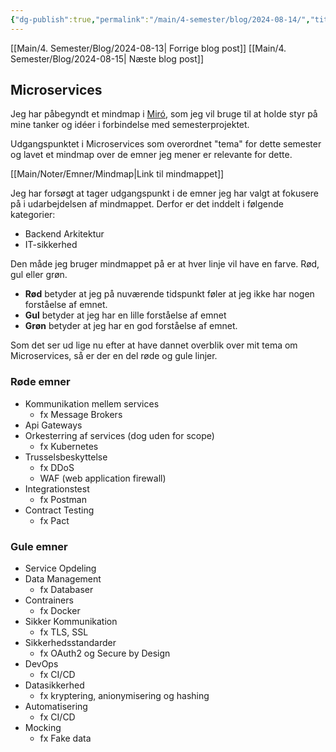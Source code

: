 ```yaml
---
{"dg-publish":true,"permalink":"/main/4-semester/blog/2024-08-14/","title":"Ons d. 14. Aug","hide":true,"tags":["Opstart","Systemudvikling","Projektarbejde","Programmering"],"created":"2024-08-16T08:18:09.632+02:00"}
---
```


[[Main/4. Semester/Blog/2024-08-13\| Forrige blog post]]
[[Main/4. Semester/Blog/2024-08-15\| Næste blog post]]

## Microservices

Jeg har påbegyndt et mindmap i [Miró](https://miro.com/), som jeg vil bruge
til at holde styr på mine tanker og idéer i
forbindelse med semesterprojektet.

Udgangspunktet i Microservices som overordnet "tema" for dette
semester og lavet et mindmap over de emner jeg mener er relevante for dette.

[[Main/Noter/Emner/Mindmap\|Link til mindmappet]]

Jeg har forsøgt at tager udgangspunkt i de emner jeg har valgt at fokusere på
i udarbejdelsen af mindmappet.
Derfor er det inddelt i følgende kategorier:

- Backend Arkitektur
- IT-sikkerhed

Den måde jeg bruger mindmappet på er at hver linje vil have en farve.
Rød, gul eller grøn.

- **Rød** betyder at jeg på nuværende tidspunkt føler at jeg ikke har nogen forståelse
af emnet.
- **Gul** betyder at jeg har en lille forståelse af emnet
- **Grøn** betyder at jeg har en god forståelse af emnet.

Som det ser ud lige nu efter at have dannet overblik over mit tema om
Microservices, så er der en del røde og gule linjer.

### Røde emner

- Kommunikation mellem services
  - fx Message Brokers
- Api Gateways
- Orkesterring af services (dog uden for scope)
  - fx Kubernetes
- Trusselsbeskyttelse
  - fx DDoS
  - WAF (web application firewall)
- Integrationstest
  - fx Postman
- Contract Testing
  - fx Pact

### Gule emner

- Service Opdeling
- Data Management
  - fx Databaser
- Contrainers
  - fx Docker
- Sikker Kommunikation
  - fx TLS, SSL
- Sikkerhedsstandarder
  - fx OAuth2 og Secure by Design
- DevOps
  - fx CI/CD
- Datasikkerhed
  - fx kryptering, anionymisering og hashing
- Automatisering
  - fx CI/CD
- Mocking
  - fx Fake data
